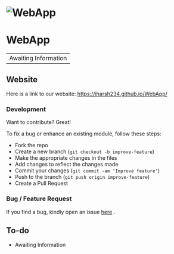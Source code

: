 # ![WebApp](https://i.imgur.com/loal9xU.jpg)
# WebApp
<table>
<tr>
<td>
  Awaiting Information
</td>
</tr>
</table>


## Website
Here is a link to our website:  https://iharsh234.github.io/WebApp/

### Development
Want to contribute? Great!

To fix a bug or enhance an existing module, follow these steps:

- Fork the repo
- Create a new branch (`git checkout -b improve-feature`)
- Make the appropriate changes in the files
- Add changes to reflect the changes made
- Commit your changes (`git commit -am 'Improve feature'`)
- Push to the branch (`git push origin improve-feature`)
- Create a Pull Request 

### Bug / Feature Request

If you find a bug, kindly open an issue [here](https://github.com/MrAdapt/Fivem-Updates/issues/new) .


## To-do
- Awaiting Information